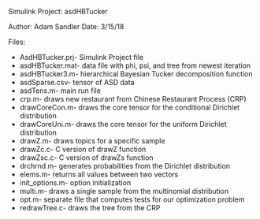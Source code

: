 Simulink Project: asdHBTucker

Author: Adam Sandler
Date: 3/15/18

Files:
- AsdHBTucker.prj- Simulink Project file
- asdHBTucker.mat- data file with phi, psi, and tree from newest iteration
- asdHBTucker3.m- hierarchical Bayesian Tucker decomposition function
- asdSparse.csv- tensor of ASD data
- asdTens.m- main run file
- crp.m- draws new restaurant from Chinese Restaurant Process (CRP)
- drawCoreCon.m- draws the core tensor for the conditional Dirichlet distribution
- drawCoreUni.m- draws the core tensor for the uniform Dirichlet distribution
- drawZ.m- draws topics for a specific sample
- drawZc.c- C version of drawZ function
- drawZsc.c- C version of drawZs function
- drchrnd.m- generates probabilities from the Dirichlet distribution
- elems.m- returns all values between two vectors
- init_options.m- option initialization
- multi.m- draws a single sample from the multinomial distribution
- opt.m- separate file that computes tests for our optimization problem
- redrawTree.c- draws the tree from the CRP